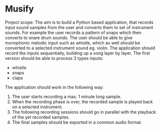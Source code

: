 # Musify
Project scope:
The aim is to build a Python based application, that records input sound samples from the user and converts them to set of instrument sounds. For example the user records a pattern of snaps which then converts to snare drum sounds.
The user should be able to give monophonic melodic input such as whistle, which as well should be converted to a selected instrument sound eg. violin.
The application should record the inputs sequentially, building up a song layer by layer.
The first version should be able to process 3 types inputs:
- whistle
- snaps
- claps

The application should work in the following way:
1. The user starts recording a max. 1 minute long sample.
2. When the recording phase is over, the recorded sample is played back on a selected instrument.
3. The following recording sessions should go in parallel with the playback of the yet recorded samples.
4. The final samples should be exported in a common audio format.
